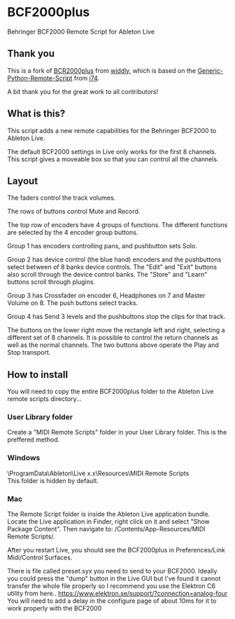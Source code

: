 # BCF2000plus
Behringer BCF2000 Remote Script for Ableton Live

## Thank you

This is a fork of [BCR2000plus](https://github.com/widdly/BCR2000plus) from [widdly](https://github.com/widdly), which is based on the [Generic-Python-Remote-Script](https://github.com/j74/Generic-Python-Remote-Script) from [j74](https://github.com/j74).

A bit thank you for the great work to all contributors!

## What is this?

This script adds a new remote capabilities for the Behringer BCF2000 to Ableton Live.

The default BCF2000 settings in Live only works for the first 8 channels.  This script gives a moveable box so that you can control all the channels.

## Layout

The faders control the track volumes.

The rows of buttons control Mute and Record.

The top row of encoders have 4 groups of functions.  The different functions are selected by the 4 encoder group buttons.

Group 1 has encoders controlling pans, and pushbutton sets Solo.

Group 2 has device control (the blue hand) encoders and the pushbuttons select between of 8 banks device controls.  The "Edit" and "Exit" buttons also scroll through the device control banks.  The "Store" and "Learn" buttons scroll through plugins.

Group 3 has Crossfader on encoder 6, Headphones on 7 and Master Volume on 8.  The push buttons select tracks.

Group 4 has Send 3 levels and the pushbuttons stop the clips for that track.

The buttons on the lower right move the rectangle left and right, selecting a different set of 8 channels.  It is possible to control the return channels as well as the normal channels.  The two buttons above operate the Play and Stop transport.

## How to install

You will need to copy the entire BCF2000plus folder to the Ableton Live remote scripts directory...

### User Library folder 
Create a "MIDI Remote Scripts" folder in your User Library folder. This is the preffered method.

### Windows
\ProgramData\Ableton\Live x.x\Resources\MIDI Remote Scripts\
This folder is hidden by default.

### Mac
The Remote Script folder is inside the Ableton Live application bundle. Locate the Live application in Finder, right click on it and select "Show Package Content". Then navigate to: /Contents/App-Resources/MIDI Remote Scripts/.

After you restart Live, you should see the BCF2000plus in Preferences/Link Midi/Control Surfaces.

There is file called preset.syx you need to send to your BCF2000.  Ideally you could press the "dump" button in the Live GUI but I've found it cannot transfer the whole file properly so I recommend you use the Elektron C6 utility from here.. https://www.elektron.se/support/?connection=analog-four    You will need to add a delay in the configure page of about 10ms for it to work properly with the BCF2000
